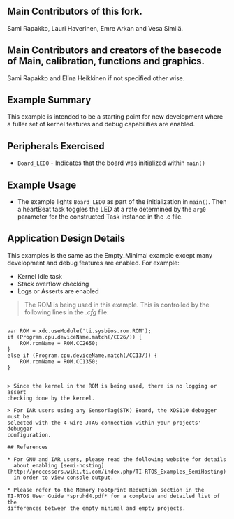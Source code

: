 

## Main Contributors of this fork.

Sami Rapakko, Lauri Haverinen, Emre Arkan and Vesa Similä.


## Main Contributors and creators of the basecode of Main, calibration, functions and graphics.

Sami Rapakko and Elina Heikkinen if not specified other wise.


## Example Summary

This example is intended to be a starting point for new development where
a fuller set of kernel features and debug capabilities are enabled.

## Peripherals Exercised

* `Board_LED0`  - Indicates that the board was initialized within `main()`

## Example Usage

* The example lights `Board_LED0` as part of the initialization in `main()`.
Then a heartBeat task toggles the LED at a rate determined by the `arg0`
parameter for the constructed Task instance in the .c file.

## Application Design Details

This examples is the same as the Empty_Minimal example except many
development and debug features are enabled. For example:

* Kernel Idle task
* Stack overflow checking
* Logs or Asserts are enabled

> The ROM is being used in this example. This is controlled
> by the following lines in the *.cfg* file:

> ```
    var ROM = xdc.useModule('ti.sysbios.rom.ROM');
    if (Program.cpu.deviceName.match(/CC26/)) {
        ROM.romName = ROM.CC2650;
    }
    else if (Program.cpu.deviceName.match(/CC13/)) {
        ROM.romName = ROM.CC1350;
    }
```

> Since the kernel in the ROM is being used, there is no logging or assert
checking done by the kernel.

> For IAR users using any SensorTag(STK) Board, the XDS110 debugger must be
selected with the 4-wire JTAG connection within your projects' debugger
configuration.

## References

* For GNU and IAR users, please read the following website for details
  about enabling [semi-hosting](http://processors.wiki.ti.com/index.php/TI-RTOS_Examples_SemiHosting)
  in order to view console output.

* Please refer to the Memory Footprint Reduction section in the
TI-RTOS User Guide *spruhd4.pdf* for a complete and detailed list of the
differences between the empty minimal and empty projects.
